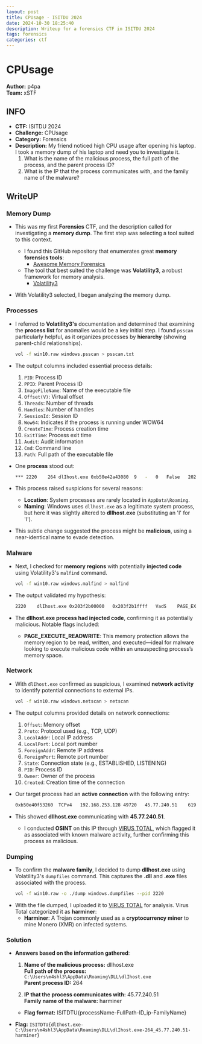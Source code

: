 ```yaml
---
layout: post
title: CPUsage - ISITDU 2024
date: 2024-10-30 18:25:40
description: Writeup for a forensics CTF in ISITDU 2024
tags: forensics
categories: ctf
---
```


# CPUsage

**Author:** p4pa  
**Team:** xSTF  

## INFO
- **CTF:** ISITDU 2024
- **Challenge:** CPUsage
- **Category:** Forensics
- **Description:** My friend noticed high CPU usage after opening his laptop. I took a memory dump of his laptop and need you to investigate it.
    1. What is the name of the malicious process, the full path of the process, and the parent process ID?  
    2. What is the IP that the process communicates with, and the family name of the malware?

## WriteUP

### Memory Dump

- This was my first **Forensics** CTF, and the description called for investigating a **memory dump**. The first step was selecting a tool suited to this context.
    - I found this GitHub repository that enumerates great **memory forensics tools**:
        - [Awesome Memory Forensics](https://github.com/digitalisx/awesome-memory-forensics)
    - The tool that best suited the challenge was **Volatility3**, a robust framework for memory analysis.
        - [Volatility3](https://github.com/volatilityfoundation/volatility3)

- With Volatility3 selected, I began analyzing the memory dump.

### Processes

- I referred to **Volatility3's** documentation and determined that examining the **process list** for anomalies would be a key initial step. I found `psscan` particularly helpful, as it organizes processes by **hierarchy** (showing parent-child relationships).
    ```bash
    vol -f win10.raw windows.psscan > psscan.txt
    ```
- The output columns included essential process details:
    1. `PID`: Process ID
    2. `PPID`: Parent Process ID
    3. `ImageFileName`: Name of the executable file
    4. `Offset(V)`: Virtual offset
    5. `Threads`: Number of threads
    6. `Handles`: Number of handles
    7. `SessionId`: Session ID
    8. `Wow64`: Indicates if the process is running under WOW64
    9. `CreateTime`: Process creation time
    10. `ExitTime`: Process exit time
    11. `Audit`: Audit information
    12. `Cmd`: Command line
    13. `Path`: Full path of the executable file

- One **process** stood out:
    ```bash
    *** 2220	264	dlIhost.exe	0xb50e42a43080	9	-	0	False	2024-08-22 11:57:21.000000 	N/A	\Device\HarddiskVolume3\Users\m4shl3\AppData\Roaming\DLL\dlIhost.exe	-	-
    ```
- This process raised suspicions for several reasons:
    - **Location**: System processes are rarely located in `AppData\Roaming`.
    - **Naming**: Windows uses `dllhost.exe` as a legitimate system process, but here it was slightly altered to **dlIhost.exe** (substituting an 'I' for 'l').
- This subtle change suggested the process might be **malicious**, using a near-identical name to evade detection.

### Malware

- Next, I checked for **memory regions** with potentially **injected code** using Volatility3's `malfind` command.
    ```bash
    vol -f win10.raw windows.malfind > malfind
    ```

- The output validated my hypothesis:
    ```bash
    2220	dlIhost.exe	0x203f2b00000	0x203f2b1ffff	VadS	PAGE_EXECUTE_READWRITE	32	1 Disabled	N/A	
    ```
- The **dlIhost.exe process had injected code**, confirming it as potentially malicious. Notable flags included:
    - **PAGE_EXECUTE_READWRITE**: This memory protection allows the memory region to be read, written, and executed—ideal for malware looking to execute malicious code within an unsuspecting process’s memory space.

### Network

- With `dlIhost.exe` confirmed as suspicious, I examined **network activity** to identify potential connections to external IPs.
    ```bash
    vol -f win10.raw windows.netscan > netscan
    ```
- The output columns provided details on network connections:
    1. `Offset`: Memory offset
    2. `Proto`: Protocol used (e.g., TCP, UDP)
    3. `LocalAddr`: Local IP address
    4. `LocalPort`: Local port number
    5. `ForeignAddr`: Remote IP address
    6. `ForeignPort`: Remote port number
    7. `State`: Connection state (e.g., ESTABLISHED, LISTENING)
    8. `PID`: Process ID
    9. `Owner`: Owner of the process
    10. `Created`: Creation time of the connection

- Our target process had an **active connection** with the following entry:
    ```bash
    0xb50e40f53260	TCPv4	192.168.253.128	49720	45.77.240.51	6198	ESTABLISHED	2220	dlIhost.exe	2024-08-22 11:58:04.000000 
    ```
- This showed **dlIhost.exe** communicating with **45.77.240.51**.
    - I conducted **OSINT** on this IP through [VIRUS TOTAL](https://www.virustotal.com/gui/ip-address/45.77.240.51), which flagged it as associated with known malware activity, further confirming this process as malicious.

### Dumping

- To confirm the **malware family**, I decided to dump **dlIhost.exe** using Volatility3's `dumpfiles` command. This captures the **.dll** and **.exe** files associated with the process.
    ```bash
    vol -f win10.raw -o ./dump windows.dumpfiles --pid 2220
    ```
- With the file dumped, I uploaded it to [VIRUS TOTAL](https://www.virustotal.com/) for analysis. Virus Total categorized it as **harminer**:
    - **Harminer**: A Trojan commonly used as a **cryptocurrency miner** to mine Monero (XMR) on infected systems.

### Solution

- **Answers based on the information gathered**:
    1. **Name of the malicious process:** dlIhost.exe  
       **Full path of the process:** `C:\Users\m4shl3\AppData\Roaming\DLL\dlIhost.exe`  
       **Parent process ID:** 264

    2. **IP that the process communicates with:** 45.77.240.51  
       **Family name of the malware:** harminer

    - **Flag format:** ISITDTU{processName-FullPath-ID_ip-FamilyName} 

- **Flag:** `ISITDTU{dlIhost.exe-C:\Users\m4shl3\AppData\Roaming\DLL\dlIhost.exe-264_45.77.240.51-harminer}`